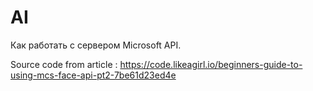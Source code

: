 # AI
Как работать с сервером Microsoft API.

Source code from article : https://code.likeagirl.io/beginners-guide-to-using-mcs-face-api-pt2-7be61d23ed4e
